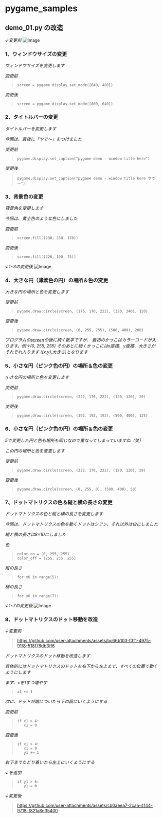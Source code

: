 # pygame_samples
## demo_01.py の改造

*↓変更前*
![Image](https://github.com/user-attachments/assets/f4d60e5f-d257-4e7a-9b49-4a29a0051bd5)

### 1、ウィンドウサイズの変更

*ウィンドウサイズを変更します*

*変更前*
>~~~
>screen = pygame.display.set_mode([640, 480])
>~~~

*変更後*
>~~~
>screen = pygame.display.set_mode([800, 640])
>~~~

### 2、タイトルバーの変更

*タイトルバーを変更します*

*今回は、最後に「やで～」をつけました*

*変更前*
>~~~
>pygame.display.set_caption("pygame demo - window title here")
>~~~

*変更後*
>~~~
>pygame.display.set_caption("pygame demo - window title here やで～")
>~~~

### 3、背景色の変更

*背景色を変更します*

*今回は、黄土色のような色にしました*

*変更前*
>~~~
>screen.fill((238, 238, 170))
>~~~

*変更後*
>~~~
>screen.fill((220, 190, 75))
>~~~

*↓1~3の変更後*
![Image](https://github.com/user-attachments/assets/966b1bb2-bd4a-4e8b-8132-637857835587)

### 4、大きな円（薄紫色の円）の場所＆色の変更

*大きな円の場所と色を変更します*

*変更前*
>~~~
>pygame.draw.circle(screen, (176, 176, 222), (320, 240), 120)
>~~~

*変更後*
>~~~
>pygame.draw.circle(screen, (0, 255, 255), (500, 400), 200)
>~~~

*プログラムの<ins>screen</ins>の後に続く数字ですが、*
*最初のかっこはカラーコードが入ります。例→(0, 255, 255)*
*そのあとに続くかっこにはx座標、y座標、大きさがそれぞれ入ります*
*((x,y),大きさ)となります*

### 5、小さな円（ピンク色の円）の場所＆色の変更

*小さな円の場所と色を変更します*

*変更前*
>~~~
>pygame.draw.circle(screen, (222, 176, 222), (120, 120), 20)
>~~~

*変更後*
>~~~
>pygame.draw.circle(screen, (192, 192, 192), (500, 400), 125)
>~~~

### 6、小さな円（ピンク色の円）の場所＆色の変更

*5で変更した円と色も場所も同じなので重なってしまっていますね（笑）*

*この円の場所と色を変更します*

*変更前*
>~~~
>pygame.draw.circle(screen, (222, 176, 222), (120, 120), 20)
>~~~

*変更後*
>~~~
>pygame.draw.circle(screen, (0, 255, 0), (500, 400), 50)
>~~~

### 7、ドットマトリクスの色＆縦と横の長さの変更

*ドットマトリクスの色と縦と横の長さを変更します*

*今回は、ドットマトリクスの色を動くドットはシアン、それ以外は白にしました*

*縦と横の長さは8×10にしました*

*色*
>~~~
>color_on = (0, 255, 255)
>color_off = (255, 255, 255)
>~~~

*縦の長さ*
>~~~
>for x0 in range(5):
>~~~

*横の長さ*
>~~~
>for y0 in range(7):
>~~~

*↓1~7の変更後*
![Image](https://github.com/user-attachments/assets/03ee0265-4a93-477b-a665-ccfcfdd50b33)

### 8、ドットマトリクスのドット移動を改造

*↓変更前*
>https://github.com/user-attachments/assets/bc66b103-f3f1-4975-91f8-518f76db3ff6

*ドットマトリクスのドット移動を改造します*

*具体的にはドットマトリクスのドットを右下から左上まで、すべての位置で動くようにします*

*まず、xを1ずつ増やす*
>~~~
>x1 += 1
>~~~

*次に、ドットが端についたら下の段にいくようにする*

*変更前*
>~~~
>if x1 > 4:
>    x1 = 0
>~~~

*変更後*
>~~~
>if x1 > 4:
>    x1 = 0
>    y1 += 1
>~~~

*右下までたどり着いたら左上にいくようにする*

*↓を追加*
>~~~
>if y1 > 6:
>    y1 = 0
>~~~

*↓変更後*
>https://github.com/user-attachments/assets/cb0aeea7-2caa-4144-9718-f821a8e35400